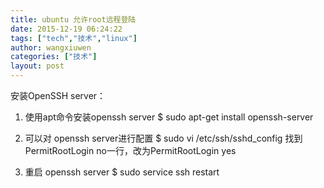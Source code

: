 ```yaml
---
title: ubuntu 允许root远程登陆
date: 2015-12-19 06:24:22
tags: ["tech","技术","linux"]
author: wangxiuwen
categories: ["技术"]
layout: post
---
```


安装OpenSSH server：
1. 使用apt命令安装openssh server
$ sudo apt-get install openssh-server


2. 可以对 openssh server进行配置
$ sudo vi /etc/ssh/sshd_config
找到PermitRootLogin no一行，改为PermitRootLogin yes

3. 重启 openssh server
$ sudo service ssh restart

